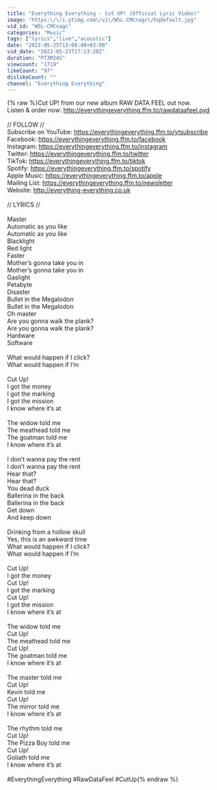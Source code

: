 ```yaml
---
title: "Everything Everything - Cut UP! (Official Lyric Video)"
image: "https:\/\/i.ytimg.com\/vi\/W5L-CMCnagc\/hqdefault.jpg"
vid_id: "W5L-CMCnagc"
categories: "Music"
tags: ["lyrics","live","acoustic"]
date: "2022-05-25T13:08:48+03:00"
vid_date: "2022-05-23T17:13:20Z"
duration: "PT3M24S"
viewcount: "1719"
likeCount: "97"
dislikeCount: ""
channel: "Everything Everything"
---
```

{% raw %}Cut UP! from our new album RAW DATA FEEL out now.<br />Listen &amp; order now: <a rel="nofollow" target="blank" href="http://everythingeverything.ffm.to/rawdataafeel.oyd">http://everythingeverything.ffm.to/rawdataafeel.oyd</a><br /><br />// FOLLOW //<br />Subscribe on YouTube: <a rel="nofollow" target="blank" href="https://everythingeverything.ffm.to/ytsubscribe">https://everythingeverything.ffm.to/ytsubscribe</a> <br />Facebook: <a rel="nofollow" target="blank" href="https://everythingeverything.ffm.to/facebook">https://everythingeverything.ffm.to/facebook</a> <br />Instagram: <a rel="nofollow" target="blank" href="https://everythingeverything.ffm.to/instagram">https://everythingeverything.ffm.to/instagram</a> <br />Twitter: <a rel="nofollow" target="blank" href="https://everythingeverything.ffm.to/twitter">https://everythingeverything.ffm.to/twitter</a> <br />TikTok: <a rel="nofollow" target="blank" href="https://everythingeverything.ffm.to/tiktok">https://everythingeverything.ffm.to/tiktok</a><br />Spotify: <a rel="nofollow" target="blank" href="https://everythingeverything.ffm.to/spotify">https://everythingeverything.ffm.to/spotify</a> <br />Apple Music: <a rel="nofollow" target="blank" href="https://everythingeverything.ffm.to/apple">https://everythingeverything.ffm.to/apple</a><br />Mailing List: <a rel="nofollow" target="blank" href="https://everythingeverything.ffm.to/newsletter">https://everythingeverything.ffm.to/newsletter</a> <br />Website: <a rel="nofollow" target="blank" href="http://everything-everything.co.uk">http://everything-everything.co.uk</a><br /><br />// LYRICS // <br /><br />Master<br />Automatic as you like<br />Automatic as you like<br />Blacklight<br />Red light <br />Faster<br />Mother’s gonna take you in<br />Mother’s gonna take you in<br />Gaslight<br />Petabyte<br />Disaster<br />Bullet in the Megalodon<br />Bullet in the Megalodon<br />Oh master<br />Are you gonna walk the plank?<br />Are you gonna walk the plank?<br />Hardware<br />Software<br /><br />What would happen if I click?<br />What would happen if I’m<br /><br />Cut Up!<br />I got the money<br />I got the marking<br />I got the mission<br />I know where it’s at<br /><br />The widow told me<br />The meathead told me<br />The goatman told me<br />I know where it’s at<br /><br />I don’t wanna pay the rent<br />I don’t wanna pay the rent<br />Hear that?<br />Hear that?<br />You dead duck<br />Ballerina in the back<br />Ballerina in the back<br />Get down<br />And keep down<br /><br />Drinking from a hollow skull<br />Yes, this is an awkward time<br />What would happen if I click?<br />What would happen if I’m<br /><br />Cut Up!<br />I got the money<br />Cut Up!<br />I got the marking<br />Cut Up!<br />I got the mission<br />I know where it’s at<br /><br />The widow told me<br />Cut Up!<br />The meathead told me<br />Cut Up!<br />The goatman told me<br />I know where it’s at<br /><br />The master told me<br />Cut Up!<br />Kevin told me<br />Cut Up!<br />The mirror told me<br />I know where it’s at<br /><br />The rhythm told me<br />Cut Up!<br />The Pizza Boy told me<br />Cut Up!<br />Goliath told me<br />I know where it’s at<br /><br />#EverythingEverything #RawDataFeel #CutUp{% endraw %}
